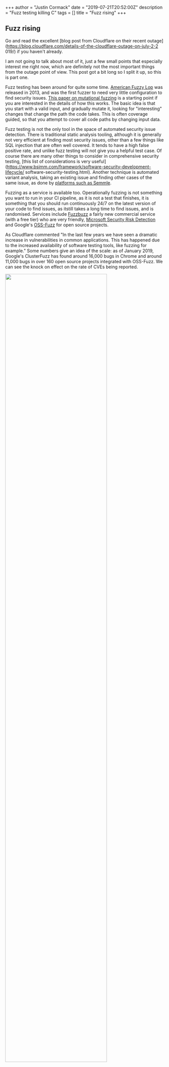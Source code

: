 +++
author = "Justin Cormack"
date = "2019-07-21T20:52:00Z"
description = "Fuzz testing killing C"
tags = []
title = "Fuzz rising"
+++

## Fuzz rising

Go and read the excellent [blog post from Cloudflare on their recent 
outage](https://blog.cloudflare.com/details-of-the-cloudflare-outage-on-july-2-2
019/) if you haven't already.

I am not going to talk about most of it, just a few small points that 
especially interest me right now, which are definitely not the most important 
things from the outage point of view. This post got a bit long so I split it 
up, so this is part one.

Fuzz testing has been around for quite some time. [American Fuzzy 
Lop](http://lcamtuf.coredump.cx/afl/) was released in 2013, and was the first 
fuzzer to need very little configuration to find security issues. [This paper 
on mutational 
fuzzing](https://users.ece.cmu.edu/~sangkilc/papers/oakland15-cha.pdf) is a 
starting point if you are interested in the details of how this works. The 
basic idea is that you start with a valid input, and gradually mutate it, 
looking for "interesting" changes that change the path the code takes. This is 
often coverage guided, so that you attempt to cover all code paths by changing 
input data.

Fuzz testing is not the only tool in the space of automated security issue 
detection. There is traditional static analysis tooling, although it is 
generally not very efficient at finding most security issues, other than a few 
things like SQL injection that are often well covered. It tends to have a high 
false positive rate, and unlike fuzz testing will not give you a helpful test 
case. Of course there are many other things to consider in comprehensive 
security testing, [this list of considerations is very 
useful](https://www.bsimm.com/framework/software-security-development-lifecycle/
software-security-testing.html). Another technique is automated variant 
analysis, taking an existing issue and finding other cases of the same issue, 
as done by [platforms such as Semmle](https://semmle.com/variant-analysis).

Fuzzing as a service is available too. Operationally fuzzing is not something 
you want to run in your CI pipeline, as it is not a test that finishes, it is 
something that you should run continuously 24/7 on the latest version of your 
code to find issues, as itstill takes a long time to find issues, and is 
randomised. Services include [Fuzzbuzz](https://fuzzbuzz.io/) a fairly new 
commercial service (with a free tier) who are very friendly, [Microsoft 
Security Risk 
Detection](https://www.microsoft.com/en-us/security-risk-detection/) and 
Google's [OSS-Fuzz](https://github.com/google/oss-fuzz/) for open source 
projects.

As Cloudflare commented "In the last few years we have seen a dramatic increase 
in vulnerabilities in common applications. This has happened due to the 
increased availability of software testing tools, like fuzzing for example." 
Some numbers give an idea of the scale: as of January 2019, Google's 
ClusterFuzz has found around 16,000 bugs in Chrome and around 11,000 bugs in 
over 160 open source projects integrated with OSS-Fuzz. We can see the knock on 
effect on the rate of CVEs being reported.

<img src="/number-of-CVEs-per-year.png" width="80%"/>

If we look at the kinds of issues found, data from [a 2017 Google blog 
post](https://security.googleblog.com/2017/05/oss-fuzz-five-months-later-and.htm
l) the breakdown is interesting.

<img src="/fuzzissues.jpg" width="80%"/>

As you can see a very large proportion are buffer overflows, manual memory 
management issues like use after free, and the 
"[ubsan](https://clang.llvm.org/docs/UndefinedBehaviorSanitizer.html)" 
category, which is all the stuff in C or C++ code that if you happen to write 
it the compiler can turn your program into hot garbage if it feel like it. 
Memory safety is still a major cause of errors, as you can see if you follow 
the [@LazyFishBarrel](https://twitter.com/LazyFishBarrel) twitter account. Note 
that the majority of projects are still not running comprehensive automated 
testing for these issues, and this problem is rapidly increasing. Note that 
there are two factors at play: first, memory errors are an easier target than 
many other sorts of errors to find with current tooling, but second there is a 
huge codebase that has huge numbers of these errors.

Microsoft Security Response Center also just [released a blog 
post](https://msrc-blog.microsoft.com/2019/07/16/a-proactive-approach-to-more-se
cure-code/) with some more numbers. While ostensibly about Microsoft's 
gradually increasing coding in Rust, the important quote is that "~70% of the 
vulnerabilities Microsoft assigns a CVE each year continue to be memory safety 
issues".

In my talk at Kubecon I touch on some of these issues with C (and to some 
extent C++) code. The majority of the significant issues found in the CNCF 
security audits were in C or C++ code, despite the fact there is not much of 
the is code in the reviewed projects.

<iframe width="560" height="315" 
src="https://www.youtube.com/embed/0BkKpsrUo5k" frameborder="0" 
allow="accelerometer; encrypted-media; gyroscope; picture-in-picture" 
allowfullscreen></iframe>

Most of the C and C++ code that causes the majority of open source CVEs is 
shipped in Linux distributions. Linux distros are the de facto package manager 
for C code, and C++ to a lesser extent; neither of these langauges have 
developed their own language specific package management yet. From the [Debian 
stats](https://sources.debian.org/stats/), of the billion or so lines of code, 
43% is ANSI C and 24% is C++ which has many of the same problems in many 
codebases. So 670 [million lines of 
code](https://informationisbeautiful.net/visualizations/million-lines-of-code/),
 in general without enough maintainers to deal with the existing and coming 
waves of security issues that fuzzing will find. This is the backdrop of 
increasing complaints about unfixed CVEs in Docker containers, where these tend 
to me more visible due to wider use of scanning tools.

Is it worth fuzzing safer languages such as Go and Rust? Yes, you will still 
find edge conditions, and potentially other cases such as race conditions, 
although the payoff will not be nearly as high. For C code it is absolutely 
essential, but bugs and security issues are found elsewhere. Oh and [fuzzing is 
fun](https://lcamtuf.blogspot.com/2014/11/pulling-jpegs-out-of-thin-air.html)!

My view is that we are just at the beginning of this spike, and we will not 
just find all the issues and move on. Rather we will end up with the Linux 
distributions, which have this code will end up as toxic industrial waste 
areas, the [Agbogbloshie](https://themorningnews.org/gallery/permanent-error) 
of the C era. As the incumbents, no they will not [rewrite it in 
Rust](https://www.youtube.com/watch?v=HgtRAbE1nBM), instead smaller more nimble 
different types of competitor will outmanouvre the 
[dinosaurs](https://newsroom.ibm.com/2019-07-09-IBM-Closes-Landmark-Acquisition-
of-Red-Hat-for-34-Billion-Defines-Open-Hybrid-Cloud-Future). Linux distros 
generally consider that most of their role is packaging not creation, with a 
few exceptions like Systemd; most of their engineering work is in the long term 
support business, which still pays well despite being increasingly out of step 
with how non-C software is used, and how cloud deployments work, where updating 
software is part of normal life, and five or ten year software lifetimes 
without updates are not the target. We are not going to see the Linux distros
work on solving this issue.

Is this code exploitable? Almost certainly yes with sufficient effort. We 
discussed Thomas Dulien's paper [Weird machines, exploitability, and provable 
unexploitability](http://www.dullien.net/thomas/weird-machines-exploitability.pd
f) at the [Säntis Systems 
Summit](https://events.com/r/en_US/registration/santis-systems-summit-19-schwagalp-june-757708)
recently, I highly recommend it if you are interested in 
exploitability. But overall, proving code is not exploitable is in general not 
going to be possible, and attackers always have the advantage. Sure they will 
pick the easiest things first, but most attacks are automated now and attacking 
scales well. Security is risk management, but with memory safety being a 
relatively easy exploit in many cases, it is a high risk. Obviously not all 
this code is exposed to attackers via network or attacker supplied data, 
especially in containerised environments, but some is, and you will spend 
increasing amounts of time working out what is a risk. The sheer volume of 
security issues just makes risk management more difficult.

If your are a die hard C hacker and want to last bastion of C is of course 
OpenBSD. Throw up the `pledge` barricades, remove anything you can, keep 
reviewing. That is the only heroic path left.

In the short term, start to explore and invest in ways to replace every legacy 
C dependency you are currently using. Write a deprecation roadmap. Cut down 
your dependencies on Linux distributions. Shift to memory safe languages 
everywhere, and if you use C++ make sure you only use the safer subset. Look to 
smaller more nimble Linux distributions that start shipping memory safe code; 
although the moves here have been slow so far, you only need a little as once 
distros stop having to be C package managers they can do a better job of being 
minimal userspaces. There isn't much code you really need to run modern 
applications that themselves do not have many C dependencies, as 
implementations like LinuxKit show. If you just sit on top of the kernel, using 
its ABI stability guarantees there is little you need to do other than a little 
configuration; well other than worry about the bugs in a kernel written in ... C.

Memory unsafe languages are not going to get better, or safe. It is time to move on.
